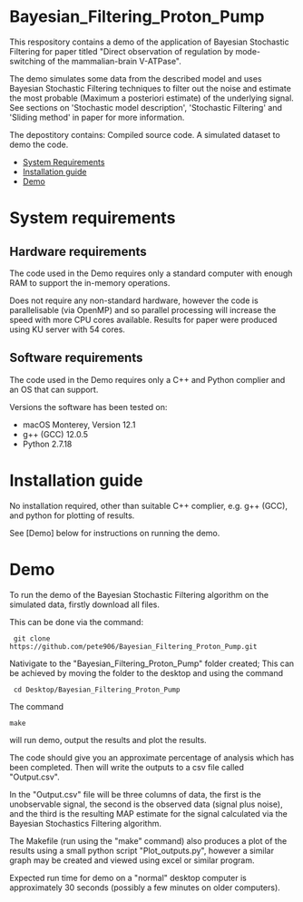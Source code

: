 # Bayesian_Filtering_Proton_Pump
This respository contains a demo of the application of Bayesian Stochastic Filtering for paper titled "Direct observation of regulation by mode-switching of the mammalian-brain V-ATPase".

The demo simulates some data from the described model and uses Bayesian Stochastic Filtering techniques to filter out the noise and estimate the most probable (Maximum a posteriori estimate) of the underlying signal. See sections on 'Stochastic model description', 'Stochastic Filtering' and 'Sliding method' in paper for more information.

The depostitory contains:
 Compiled source code.
 A simulated dataset to demo the code.

- [System Requirements](#system-requirements)
- [Installation guide](#installation_guide)
- [Demo](#demo)

# System requirements
  
 ## Hardware requirements
  The code used in the Demo requires only a standard computer with enough RAM to support the in-memory operations.

  Does not require any non-standard hardware, however the code is parallelisable (via OpenMP) and so parallel processing will increase the speed with more CPU cores available. Results for paper were produced using KU server with 54 cores.
 
 ## Software requirements
  The code used in the Demo requires only a C++ and Python complier and an OS that can support. 
  
  Versions the software has been tested on:
  
  + macOS Monterey, Version 12.1
  + g++ (GCC) 12.0.5
  + Python 2.7.18

# Installation guide

  No installation required, other than suitable C++ complier, e.g. g++ (GCC), and python for plotting of results.
  
  See [Demo] below for instructions on running the demo.

# Demo

  To run the demo of the Bayesian Stochastic Filtering algorithm on the simulated data, firstly download all files. 
  
  This can be done via the command:
  ```
   git clone https://github.com/pete906/Bayesian_Filtering_Proton_Pump.git
  ```
  Nativigate to the "Bayesian_Filtering_Proton_Pump" folder created; This can be achieved by moving the folder to the desktop and using the command 
  ```
   cd Desktop/Bayesian_Filtering_Proton_Pump
  ```
  The command 
  ```
  make
  ```
  will run demo, output the results and plot the results.
  

  The code should give you an approximate percentage of analysis which has been completed. Then will write the outputs to a csv file called "Output.csv".
  
  In the "Output.csv" file will be three columns of data, the first is the unobservable signal, the second is the observed data (signal plus noise), and the third is the resulting MAP estimate for the signal calculated via the Bayesian Stochastics Filtering algorithm. 
 
  The Makefile (run using the "make" command) also produces a plot of the results using a small python script "Plot_outputs.py", however a similar graph may be created and viewed using excel or similar program.

  Expected run time for demo on a "normal" desktop computer is approximately 30 seconds (possibly a few minutes on older computers).

